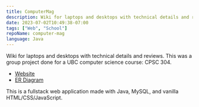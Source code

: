 ```yaml
---
title: ComputerMag
description: Wiki for laptops and desktops with technical details and reviews.
date: 2023-07-02T10:49:38-07:00
tags: ["Web", "School"]
repoName: computer-mag
language: Java
---
```


Wiki for laptops and desktops with technical details and reviews.
This was a group project done for a UBC computer science course: CPSC 304.

- [Website](https://computer-mag.joeyshi.xyz/)
- [ER Diagram](/img/er_diagram.png)

This is a fullstack web application made with Java, MySQL, and
vanilla HTML/CSS/JavaScript.
